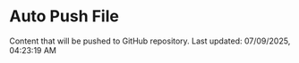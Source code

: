 # Auto Push File

Content that will be pushed to GitHub repository.
Last updated: 07/09/2025, 04:23:19 AM